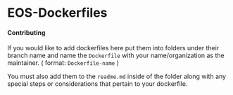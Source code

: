 # EOS-Dockerfiles


#### Contributing

If you would like to add dockerfiles here put them into folders under their branch name and name 
the `Dockerfile` with your name/organization as the maintainer. ( format: `Dockerfile-name` )

You must also add them to the `readme.md` inside of the folder along with any special steps or considerations 
that pertain to your dockerfile.
